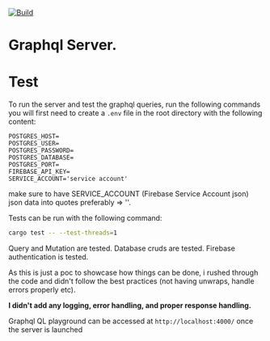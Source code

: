 [![Build](https://github.com/princefr/data_intuit_gql_server.rs/actions/workflows/deployment.yml/badge.svg)](https://github.com/princefr/data_intuit_gql_server.rs/actions/workflows/deployment.yml)


# Graphql Server.
# Test

To run the server and test the graphql queries, run the following commands you will first need to create a `.env` file in the root directory with the following content:

```env
POSTGRES_HOST=
POSTGRES_USER=
POSTGRES_PASSWORD=
POSTGRES_DATABASE=
POSTGRES_PORT=
FIREBASE_API_KEY=
SERVICE_ACCOUNT='service account'
```


make sure to have SERVICE_ACCOUNT (Firebase Service Account json) json data into quotes preferably  => ''.

Tests can be run with the following command:

```bash
cargo test -- --test-threads=1
```


Query and Mutation are tested.
Database cruds are tested.
Firebase authentication is tested.


As this is just a poc to showcase how things can be done, i rushed through the code and didn't follow the best practices (not having unwraps, handle errors properly etc).

**I didn't add any logging, error handling, and proper response handling.**

Graphql QL playground can be accessed at `http://localhost:4000/` once the server is launched
